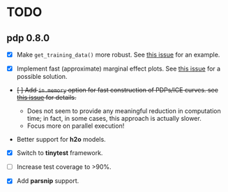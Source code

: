 # TODO

## pdp 0.8.0

- [X] Make `get_training_data()` more robust. See [this issue](https://github.com/bgreenwell/pdp/issues/90) for an example.

- [X] Implement fast (approximate) marginal effect plots. See [this issue](https://github.com/bgreenwell/pdp/issues/91) for a possible solution.

- ~~[ ] Add `in.memory` option for fast construction of PDPs/ICE curves. see [this issue](https://github.com/bgreenwell/pdp/issues/98) for details.~~
  * Does not seem to provide any meaningful reduction in computation time; in fact, in some cases, this approach is actually slower.
  * Focus more on parallel execution!
  
- Better support for **h2o** models.

- [X] Switch to **tinytest** framework.

- [ ] Increase test coverage to >90%.

- [X] Add **parsnip** support.
